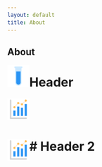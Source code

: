 ```yaml
---
layout: default
title: About
---
```


## About

<img align="left" src="images/test-tube.png" width="50"> 

# Header

<img src="images/statistics-graph.png" width="50">

<h1> <img src="images/statistics-graph.png"
  width="50"
  height="50"
  style="float:left;">
    # Header 2

